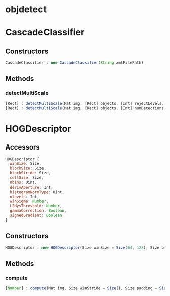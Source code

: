 # objdetect

<a name="CascadeClassifier"></a>

# CascadeClassifier

<a name="CascadeClassifier.constructors"></a>

## Constructors
``` javascript
CascadeClassifier : new CascadeClassifier(String xmlFilePath)
```

## Methods

<a name="CascadeClassifier.detectMultiScale"></a>

### detectMultiScale
``` javascript
[Rect] : detectMultiScale(Mat img, [Rect] objects, [Int] rejectLevels, [Number] levelWeigths, Number scaleFactor = 1.1, Int minNeighbors = 3, Uint flags = 0, Size minSize = Size(), Size maxSize = Size())
[Rect] : detectMultiScale(Mat img, [Rect] objects, [Int] numDetections, Number scaleFactor = 1.1, Int minNeighbors = 3, Uint flags = 0, Size minSize = Size(), Size maxSize = Size())
```

<a name="HOGDescriptor"></a>

# HOGDescriptor

## Accessors
``` javascript
HOGDescriptor {
  winSize: Size, 
  blockSize: Size, 
  blockStride: Size, 
  cellSize: Size, 
  nbins: Uint, 
  derivAperture: Int,
  histogramNormType: Uint,
  nlevels: Int, 
  winSigma: Number, 
  L2HysThreshold: Number, 
  gammaCorrection: Boolean, 
  signedGradient: Boolean
}
```

<a name="HOGDescriptor.constructors"></a>

## Constructors
``` javascript
HOGDescriptor : new HOGDescriptor(Size winSize = Size(64, 128), Size blockSize = Size(16, 16), Size blockStride = Size(8, 8), Size cellSize = Size(8, 8), Uint nbins = 9, Int derivAperture = 1, Uint histogramNormType = HOGDescriptor.L2Hys, Int nlevels = HOGDescriptor.DEFAULT_NLEVELS, Number winSigma = -1, Number L2HysThreshold = 0.2, Boolean gammaCorrection = false, Boolean signedGradient = false)
```

## Methods

<a name="HOGDescriptor.compute"></a>

### compute
``` javascript
[Number] : compute(Mat img, Size winStride = Size(), Size padding = Size(), [Point2] locations = [])
```
